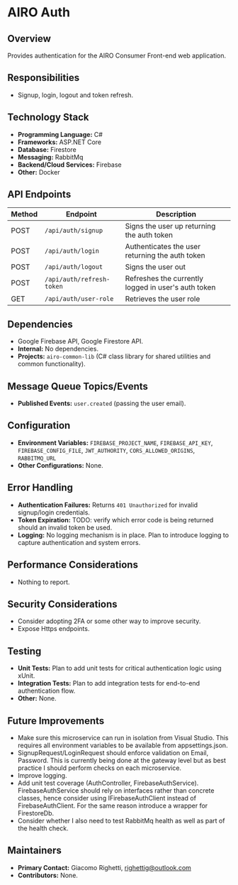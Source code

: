 ﻿# AIRO Auth

## Overview
Provides authentication for the AIRO Consumer Front-end web application.

## Responsibilities
- Signup, login, logout and token refresh.

## Technology Stack
- **Programming Language:** C#
- **Frameworks:** ASP.NET Core
- **Database:** Firestore
- **Messaging:** RabbitMq
- **Backend/Cloud Services:** Firebase
- **Other:** Docker

## API Endpoints
| Method | Endpoint                  | Description                                         |
|--------|---------------------------|-----------------------------------------------------|
| POST   | `/api/auth/signup`        | Signs the user up returning the auth token          |
| POST   | `/api/auth/login`         | Authenticates the user returning the auth token     |
| POST   | `/api/auth/logout`        | Signs the user out                                  |
| POST   | `/api/auth/refresh-token` | Refreshes the currently logged in user's auth token |
| GET    | `/api/auth/user-role`     | Retrieves the user role                             |

## Dependencies
- Google Firebase API, Google Firestore API.
- **Internal:** No dependencies.
- **Projects:** `airo-common-lib` (C# class library for shared utilities and common functionality).

## Message Queue Topics/Events
- **Published Events:** `user.created` (passing the user email).

## Configuration
- **Environment Variables:** `FIREBASE_PROJECT_NAME`, `FIREBASE_API_KEY`, `FIREBASE_CONFIG_FILE`, `JWT_AUTHORITY`, `CORS_ALLOWED_ORIGINS`, `RABBITMQ_URL`
- **Other Configurations:** None.

## Error Handling
- **Authentication Failures:** Returns `401 Unauthorized` for invalid signup/login credentials.
- **Token Expiration:** TODO: verify which error code is being returned should an invalid token be used.
- **Logging:** No logging mechanism is in place. Plan to introduce logging to capture authentication and system errors.

## Performance Considerations
- Nothing to report.

## Security Considerations
- Consider adopting 2FA or some other way to improve security.
- Expose Https endpoints.

## Testing
- **Unit Tests:** Plan to add unit tests for critical authentication logic using xUnit.
- **Integration Tests:** Plan to add integration tests for end-to-end authentication flow.
- **Other:** None.

## Future Improvements
- Make sure this microservice can run in isolation from Visual Studio. This requires all environment variables to be available from appsettings.json.
- SignupRequest/LoginRequest should enforce validation on Email, Password. This is currently being done at the gateway level but as best practice I should perform checks on each microservice.
- Improve logging.
- Add unit test coverage (AuthController, FirebaseAuthService). FirebaseAuthService should rely on interfaces rather than concrete classes, hence consider using IFirebaseAuthClient instead of FirebaseAuthClient. For the same reason introduce a wrapper for FirestoreDb.
- Consider whether I also need to test RabbitMq health as well as part of the health check.

## Maintainers
- **Primary Contact:** Giacomo Righetti, righettig@outlook.com
- **Contributors:** None.
